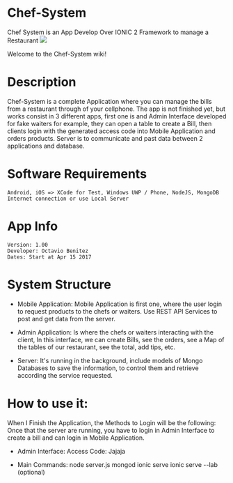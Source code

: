 # Chef-System
Chef System is an App Develop Over IONIC 2 Framework to manage a Restaurant
![](https://raw.githubusercontent.com/obenm/Chef-System/master/ChefSystem.png)

Welcome to the Chef-System wiki!

# Description
Chef-System is a complete Application where you can manage the bills from a restaurant through of your cellphone. The app is not finished yet, but works consist in 3 different apps, first one is and Admin Interface developed for fake waiters for example, they can open a table to create a Bill, then clients login with the generated access code into Mobile Application and orders products. Server is to communicate and past data between 2 applications and database.

# Software Requirements
	Android, iOS => XCode for Test, Windows UWP / Phone, NodeJS, MongoDB
	Internet connection or use Local Server

# App Info
	Version: 1.00
	Developer: Octavio Benitez
	Dates: Start at Apr 15 2017

# System Structure
*	Mobile Application:
		Mobile Application is first one, where the user login to request products to the chefs or waiters. Use REST API Services to post and get data from the server.

*	Admin Application:
		Is where the chefs or waiters interacting with the client, In this interface, we can create Bills, see the orders, see a Map of the tables of our restaurant, see the total, add tips, etc.
	
*	Server:
		It's running in the background, include models of Mongo Databases to save the information, to control them and retrieve according the service requested.

# How to use it:
When I Finish the Application, the Methods to Login will be the following:
Once that the server are running, you have to login in Admin Interface to create a bill and can login in Mobile Application.
*	Admin Interface:
		Access Code: Jajaja

*	Main Commands:
		node server.js
		mongod
		ionic serve 
		ionic serve --lab (optional)
		


